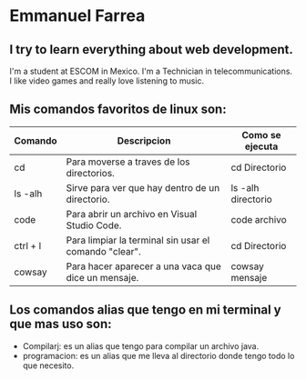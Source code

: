 # Emmanuel Farrea

## I try to learn everything about web development.

I'm a student at ESCOM in Mexico. I'm a Technician in telecommunications. I like video games and really love listening to music.

## Mis comandos favoritos de linux son: 

|Comando | Descripcion | Como se ejecuta|
----|-----------------|------------------------------
|cd  | Para moverse a traves de los directorios.| cd Directorio |
|ls -alh  | Sirve para ver que hay dentro de un directorio.| ls -alh directorio |
|code  | Para abrir un archivo en Visual Studio Code.| code archivo |
|ctrl + l  | Para limpiar la terminal sin usar el comando "clear".| cd Directorio |
|cowsay  | Para hacer aparecer a una vaca que dice un mensaje.| cowsay mensaje |


## Los comandos alias que tengo en mi terminal y que mas uso son: 

- Compilarj: es un alias que tengo para compilar un archivo java. 
- programacion: es un alias que me lleva al directorio donde tengo todo lo que necesito. 




